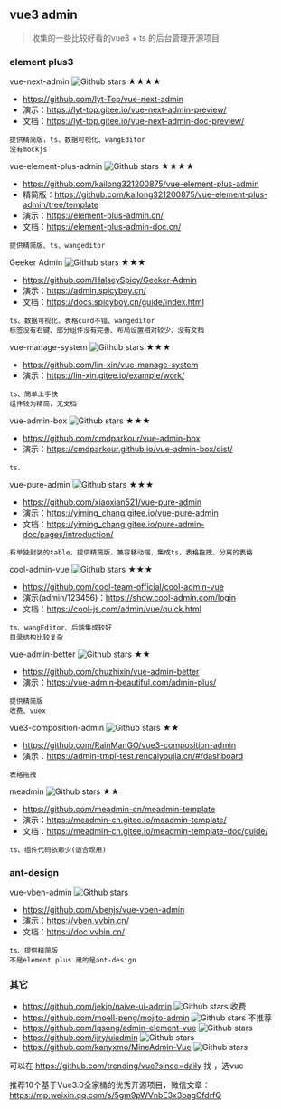 ## vue3 admin

> 收集的一些比较好看的vue3 + ts 的后台管理开源项目

### element plus3

vue-next-admin ![Github stars](https://img.shields.io/github/stars/lyt-Top/vue-next-admin.svg) ★★★★

* https://github.com/lyt-Top/vue-next-admin
* 演示：https://lyt-top.gitee.io/vue-next-admin-preview/
* 文档：https://lyt-top.gitee.io/vue-next-admin-doc-preview/

```
提供精简版，ts、数据可视化、wangEditor
没有mockjs
```

vue-element-plus-admin ![Github stars](https://img.shields.io/github/stars/kailong321200875/vue-element-plus-admin.svg) ★★★★

* https://github.com/kailong321200875/vue-element-plus-admin
* 精简版：https://github.com/kailong321200875/vue-element-plus-admin/tree/template
* 演示：https://element-plus-admin.cn/
* 文档：https://element-plus-admin-doc.cn/

```
提供精简版、ts、wangeditor
```

Geeker Admin ![Github stars](https://img.shields.io/github/stars/HalseySpicy/Geeker-Admin.svg) ★★★

- https://github.com/HalseySpicy/Geeker-Admin
- 演示：https://admin.spicyboy.cn/
- 文档：https://docs.spicyboy.cn/guide/index.html

```
ts、数据可视化、表格curd不错、wangeditor
标签没有右键、部分组件没有完善、布局设置相对较少、没有文档
```

vue-manage-system ![Github stars](https://img.shields.io/github/stars/lin-xin/vue-manage-system.svg) ★★★

* https://github.com/lin-xin/vue-manage-system
* 演示：https://lin-xin.gitee.io/example/work/

```
ts、简单上手快
组件较为精简，无文档
```

vue-admin-box ![Github stars](https://img.shields.io/github/stars/cmdparkour/vue-admin-box.svg) ★★★

* https://github.com/cmdparkour/vue-admin-box
* 演示：https://cmdparkour.github.io/vue-admin-box/dist/

```
ts、
```

vue-pure-admin ![Github stars](https://img.shields.io/github/stars/xiaoxian521/vue-pure-admin.svg) ★★★

- https://github.com/xiaoxian521/vue-pure-admin
- 演示：https://yiming_chang.gitee.io/vue-pure-admin
- 文档：https://yiming_chang.gitee.io/pure-admin-doc/pages/introduction/

```
有单独封装的table、提供精简版，兼容移动端，集成ts，表格拖拽、分离的表格
```

cool-admin-vue ![Github stars](https://img.shields.io/github/stars/cool-team-official/cool-admin-vue.svg) ★★★

* https://github.com/cool-team-official/cool-admin-vue
* 演示(admin/123456)：https://show.cool-admin.com/login
* 文档：https://cool-js.com/admin/vue/quick.html

```
ts、wangEditor、后端集成较好
目录结构比较复杂
```

vue-admin-better  ![Github stars](https://img.shields.io/github/stars/chuzhixin/vue-admin-better.svg) ★★

* https://github.com/chuzhixin/vue-admin-better
* 演示：https://vue-admin-beautiful.com/admin-plus/

```
提供精简版
收费、vuex
```

vue3-composition-admin ![Github stars](https://img.shields.io/github/stars/RainManGO/vue3-composition-admin.svg) ★★

- https://github.com/RainManGO/vue3-composition-admin
- 演示：https://admin-tmpl-test.rencaiyoujia.cn/#/dashboard

```
表格拖拽
```

meadmin ![Github stars](https://img.shields.io/github/stars/meadmin-cn/meadmin-template.svg) ★★

- https://github.com/meadmin-cn/meadmin-template
- 演示：https://meadmin-cn.gitee.io/meadmin-template/
- 文档：https://meadmin-cn.gitee.io/meadmin-template-doc/guide/

```
ts、组件代码依赖少(适合现用)
```



### ant-design

vue-vben-admin ![Github stars](https://img.shields.io/github/stars/vbenjs/vue-vben-admin.svg)

* https://github.com/vbenjs/vue-vben-admin
* 演示：https://vben.vvbin.cn/
* 文档：https://doc.vvbin.cn/

```
ts、提供精简版
不是element plus 用的是ant-design
```



### 其它

* https://github.com/jekip/naive-ui-admin ![Github stars](https://img.shields.io/github/stars/jekip/naive-ui-admin.svg) 收费
* https://github.com/moell-peng/mojito-admin ![Github stars](https://img.shields.io/github/stars/moell-peng/mojito-admin.svg) 不推荐
* https://github.com/lqsong/admin-element-vue ![Github stars](https://img.shields.io/github/stars/lqsong/admin-element-vue.svg)
* https://github.com/ijry/uiadmin ![Github stars](https://img.shields.io/github/stars/ijry/uiadmin.svg)
* https://github.com/kanyxmo/MineAdmin-Vue ![Github stars](https://img.shields.io/github/stars/kanyxmo/MineAdmin-Vue.svg)



可以在  https://github.com/trending/vue?since=daily 找 ，选vue

推荐10个基于Vue3.0全家桶的优秀开源项目，微信文章：https://mp.weixin.qq.com/s/5gm9pWVnbE3x3bagCfdrfQ
